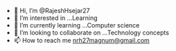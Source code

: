 - 👋 Hi, I’m @RajeshHsejar27
- 👀 I’m interested in ...Learning
- 🌱 I’m currently learning ...Computer science
- 💞️ I’m looking to collaborate on ...Technology concepts
- 📫 How to reach me nrh27magnum@gmail.com

<!---
RajeshHsejar27/RajeshHsejar27 is a ✨ special ✨ repository because its `README.md` (this file) appears on your GitHub profile.
You can click the Preview link to take a look at your changes.
--->
